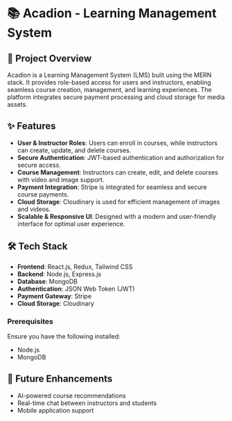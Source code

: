 # 📚 Acadion - Learning Management System

## 🚀 Project Overview
Acadion is a Learning Management System (LMS) built using the MERN stack. It provides role-based access for users and instructors, enabling seamless course creation, management, and learning experiences. The platform integrates secure payment processing and cloud storage for media assets.

## ✨ Features
- **User & Instructor Roles**: Users can enroll in courses, while instructors can create, update, and delete courses.
- **Secure Authentication**: JWT-based authentication and authorization for secure access.
- **Course Management**: Instructors can create, edit, and delete courses with video and image support.
- **Payment Integration**: Stripe is integrated for seamless and secure course payments.
- **Cloud Storage**: Cloudinary is used for efficient management of images and videos.
- **Scalable & Responsive UI**: Designed with a modern and user-friendly interface for optimal user experience.

## 🛠 Tech Stack
- **Frontend**: React.js, Redux, Tailwind CSS
- **Backend**: Node.js, Express.js
- **Database**: MongoDB
- **Authentication**: JSON Web Token (JWT)
- **Payment Gateway**: Stripe
- **Cloud Storage**: Cloudinary

### Prerequisites
Ensure you have the following installed:
- Node.js
- MongoDB

## 🔮 Future Enhancements
- AI-powered course recommendations
- Real-time chat between instructors and students
- Mobile application support
